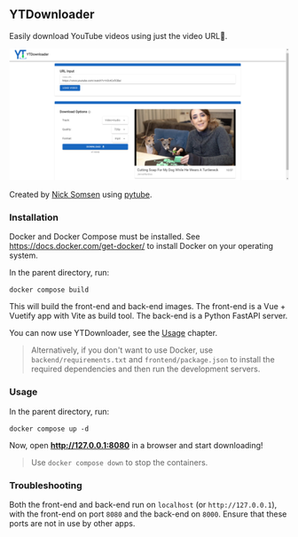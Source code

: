 ## YTDownloader

Easily download YouTube videos using just the video URL🔗.

![screenshot](yt-downloader_ss.png)

Created by [Nick Somsen](mailto:nicksomsen@gmail.com) using [pytube](https://github.com/pytube/pytube).

### Installation
Docker and Docker Compose must be installed. See https://docs.docker.com/get-docker/ to install Docker on your operating system.

In the parent directory, run:
```shell
docker compose build
```
This will build the front-end and back-end images. The front-end is a Vue + Vuetify app with Vite as build tool. The back-end is a Python FastAPI server.

You can now use YTDownloader, see the [Usage](#usage) chapter.

> Alternatively, if you don't want to use Docker, use `backend/requirements.txt` and `frontend/package.json` to install the required dependencies and then run the development servers.

### Usage
In the parent directory, run:
```shell
docker compose up -d
```
Now, open **http://127.0.0.1:8080** in a browser and start downloading!

> Use `docker compose down` to stop the containers.

### Troubleshooting
Both the front-end and back-end run on `localhost` (or `http://127.0.0.1`), with the front-end on port `8080` and the back-end on `8000`. Ensure that these ports are not in use by other apps.
